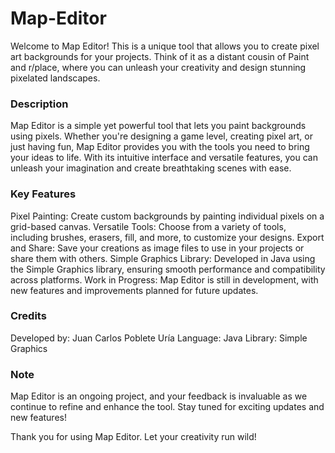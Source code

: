 # Map-Editor

Welcome to Map Editor! This is a unique tool that allows you to create pixel art backgrounds for your projects. Think of it as a distant cousin of Paint and r/place, where you can unleash your creativity and design stunning pixelated landscapes.

### Description
Map Editor is a simple yet powerful tool that lets you paint backgrounds using pixels. Whether you're designing a game level, creating pixel art, or just having fun, Map Editor provides you with the tools you need to bring your ideas to life. With its intuitive interface and versatile features, you can unleash your imagination and create breathtaking scenes with ease.

### Key Features
Pixel Painting: Create custom backgrounds by painting individual pixels on a grid-based canvas.
Versatile Tools: Choose from a variety of tools, including brushes, erasers, fill, and more, to customize your designs.
Export and Share: Save your creations as image files to use in your projects or share them with others.
Simple Graphics Library: Developed in Java using the Simple Graphics library, ensuring smooth performance and compatibility across platforms.
Work in Progress: Map Editor is still in development, with new features and improvements planned for future updates.

### Credits
Developed by: Juan Carlos Poblete Uría
Language: Java
Library: Simple Graphics

### Note
Map Editor is an ongoing project, and your feedback is invaluable as we continue to refine and enhance the tool. Stay tuned for exciting updates and new features!

Thank you for using Map Editor. Let your creativity run wild!
